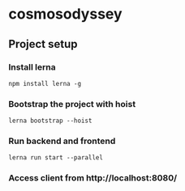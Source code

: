 # cosmosodyssey

## Project setup
### Install lerna
```
npm install lerna -g
```
### Bootstrap the project with hoist
```
lerna bootstrap --hoist
```

### Run backend and frontend
```
lerna run start --parallel
```

### Access client from http://localhost:8080/
